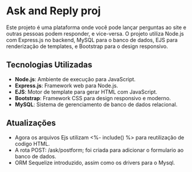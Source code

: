 # Ask and Reply proj

Este projeto é uma plataforma onde você pode lançar perguntas ao site e outras pessoas podem responder, e vice-versa. O projeto utiliza Node.js com Express.js no backend, MySQL para o banco de dados, EJS para renderização de templates, e Bootstrap para o design responsivo.

## Tecnologias Utilizadas

- **Node.js**: Ambiente de execução para JavaScript.
- **Express.js**: Framework web para Node.js.
- **EJS**: Motor de template para gerar HTML com JavaScript.
- **Bootstrap**: Framework CSS para design responsivo e moderno.
- **MySQL**: Sistema de gerenciamento de banco de dados relacional.

## Atualizações

- Agora os arquivos Ejs utilizam <%- include() %> para reutilização de codigo HTML.
- A rota POST: /ask/postform; foi criada para adicionar o formulario ao banco de dados.
- ORM Sequelize introduzido, assim como os drivers para o Mysql.